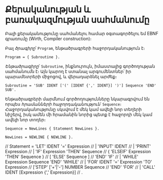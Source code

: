 # Քերականության և բառակազմության սահմանումը

Բալի քերականությունը սահմանելու համար օգտագործելու եմ EBNF գրառումը (Wirth, Compiler construction)։

Բալ _ծրագիրը_՝ `Program`, ենթածրագրերի հաջորդականություն է։

```
Program = { Subroutine }.
```

_Ենթածրագիրը_՝ `Subroutine`, ինքնուրույն, իմաստալից գործողության սահմանումն է։ Այն կարող է
ստանալ արգումենտներ՝ իր պարամետրերի միջոցով, և վերադարձնել արժեք։

```
Subroutine = 'SUB' IDENT ['(' [IDENT {',' IDENT}] ')'] Sequence 'END' SUB'.
```

Ենթածրագրերի մարմնում գործողությունները նկարագրվում են որպես _հրամանների հաջորդականություն_՝
`Sequence`։ Հաջորդականությունը սկսվում է մեկ կամ ավելի նոր տեղերի նիշերվ, իսկ ամեն մի հրամանին
նորից պետք է հաջորդի մեկ կամ ավելի նոր տողեր։

```
Sequence = NewLines { Statement NewLines }.
```

```
NewLines = NEWLINE { NEWLINE }.
```


// Statement = 'LET' IDENT '=' Expression
//           | 'INPUT' IDENT
//           | 'PRINT' Expression
//           | 'IF' Expression 'THEN' Sequence
//             { 'ELSEIF' Expression 'THEN' Sequence }
//             [ 'ELSE' Sequence ]
//             'END' 'IF'
//           | 'WHILE' Expression Sequence 'END' 'WHILE'
//           | 'FOR' IDENT '=' Expression 'TO' Expression
//             ['STEP' ['+'|'-'] NUMBER Sequence
//             'END' 'FOR'
//           | 'CALL' IDENT [Expression {',' Expression}]
//           .

